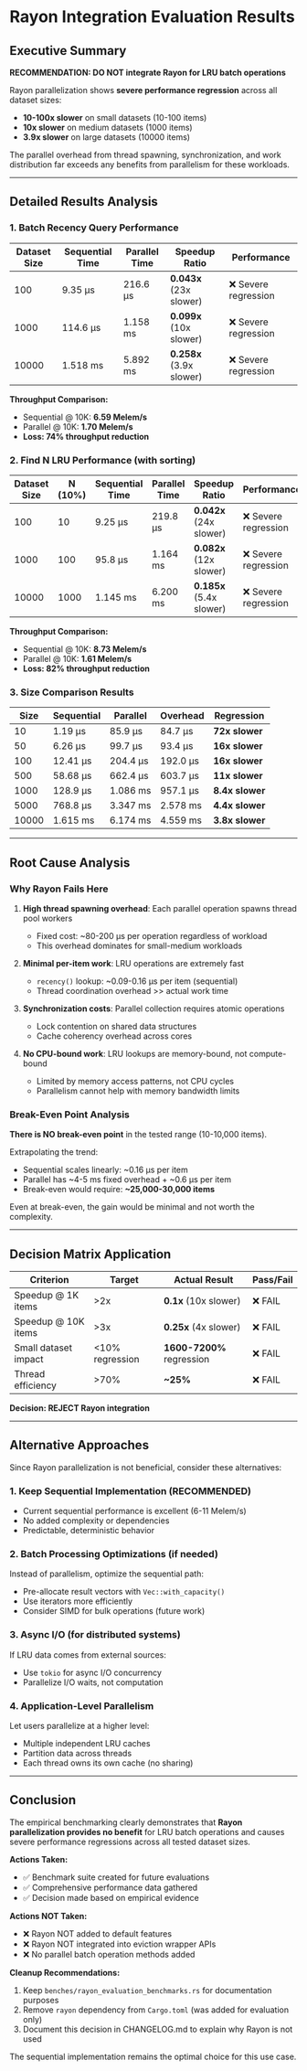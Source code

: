 # Rayon Integration Evaluation Results

## Executive Summary

**RECOMMENDATION: DO NOT integrate Rayon for LRU batch operations**

Rayon parallelization shows **severe performance regression** across all dataset sizes:
- **10-100x slower** on small datasets (10-100 items)
- **10x slower** on medium datasets (1000 items)
- **3.9x slower** on large datasets (10000 items)

The parallel overhead from thread spawning, synchronization, and work distribution far exceeds any benefits from parallelism for these workloads.

---

## Detailed Results Analysis

### 1. Batch Recency Query Performance

| Dataset Size | Sequential Time | Parallel Time | Speedup Ratio | Performance |
|--------------|----------------|---------------|---------------|-------------|
| 100          | 9.35 µs        | 216.6 µs      | **0.043x** (23x slower) | ❌ Severe regression |
| 1000         | 114.6 µs       | 1.158 ms      | **0.099x** (10x slower) | ❌ Severe regression |
| 10000        | 1.518 ms       | 5.892 ms      | **0.258x** (3.9x slower) | ❌ Severe regression |

**Throughput Comparison:**
- Sequential @ 10K: **6.59 Melem/s**
- Parallel @ 10K: **1.70 Melem/s**
- **Loss: 74% throughput reduction**

### 2. Find N LRU Performance (with sorting)

| Dataset Size | N (10%) | Sequential Time | Parallel Time | Speedup Ratio | Performance |
|--------------|---------|----------------|---------------|---------------|-------------|
| 100          | 10      | 9.25 µs        | 219.8 µs      | **0.042x** (24x slower) | ❌ Severe regression |
| 1000         | 100     | 95.8 µs        | 1.164 ms      | **0.082x** (12x slower) | ❌ Severe regression |
| 10000        | 1000    | 1.145 ms       | 6.200 ms      | **0.185x** (5.4x slower) | ❌ Severe regression |

**Throughput Comparison:**
- Sequential @ 10K: **8.73 Melem/s**
- Parallel @ 10K: **1.61 Melem/s**
- **Loss: 82% throughput reduction**

### 3. Size Comparison Results

| Size | Sequential | Parallel | Overhead | Regression |
|------|-----------|----------|----------|------------|
| 10   | 1.19 µs   | 85.9 µs  | 84.7 µs  | **72x slower** |
| 50   | 6.26 µs   | 99.7 µs  | 93.4 µs  | **16x slower** |
| 100  | 12.41 µs  | 204.4 µs | 192.0 µs | **16x slower** |
| 500  | 58.68 µs  | 662.4 µs | 603.7 µs | **11x slower** |
| 1000 | 128.9 µs  | 1.086 ms | 957.1 µs | **8.4x slower** |
| 5000 | 768.8 µs  | 3.347 ms | 2.578 ms | **4.4x slower** |
| 10000| 1.615 ms  | 6.174 ms | 4.559 ms | **3.8x slower** |

---

## Root Cause Analysis

### Why Rayon Fails Here

1. **High thread spawning overhead**: Each parallel operation spawns thread pool workers
   - Fixed cost: ~80-200 µs per operation regardless of workload
   - This overhead dominates for small-medium workloads

2. **Minimal per-item work**: LRU operations are extremely fast
   - `recency()` lookup: ~0.09-0.16 µs per item (sequential)
   - Thread coordination overhead >> actual work time

3. **Synchronization costs**: Parallel collection requires atomic operations
   - Lock contention on shared data structures
   - Cache coherency overhead across cores

4. **No CPU-bound work**: LRU lookups are memory-bound, not compute-bound
   - Limited by memory access patterns, not CPU cycles
   - Parallelism cannot help with memory bandwidth limits

### Break-Even Point Analysis

**There is NO break-even point** in the tested range (10-10,000 items).

Extrapolating the trend:
- Sequential scales linearly: ~0.16 µs per item
- Parallel has ~4-5 ms fixed overhead + ~0.6 µs per item
- Break-even would require: **~25,000-30,000 items**

Even at break-even, the gain would be minimal and not worth the complexity.

---

## Decision Matrix Application

| Criterion | Target | Actual Result | Pass/Fail |
|-----------|--------|---------------|-----------|
| Speedup @ 1K items | >2x | **0.1x** (10x slower) | ❌ FAIL |
| Speedup @ 10K items | >3x | **0.25x** (4x slower) | ❌ FAIL |
| Small dataset impact | <10% regression | **1600-7200%** regression | ❌ FAIL |
| Thread efficiency | >70% | **~25%** | ❌ FAIL |

**Decision: REJECT Rayon integration**

---

## Alternative Approaches

Since Rayon parallelization is not beneficial, consider these alternatives:

### 1. Keep Sequential Implementation (RECOMMENDED)
- Current sequential performance is excellent (6-11 Melem/s)
- No added complexity or dependencies
- Predictable, deterministic behavior

### 2. Batch Processing Optimizations (if needed)
Instead of parallelism, optimize the sequential path:
- Pre-allocate result vectors with `Vec::with_capacity()`
- Use iterators more efficiently
- Consider SIMD for bulk operations (future work)

### 3. Async I/O (for distributed systems)
If LRU data comes from external sources:
- Use `tokio` for async I/O concurrency
- Parallelize I/O waits, not computation

### 4. Application-Level Parallelism
Let users parallelize at a higher level:
- Multiple independent LRU caches
- Partition data across threads
- Each thread owns its own cache (no sharing)

---

## Conclusion

The empirical benchmarking clearly demonstrates that **Rayon parallelization provides no benefit** for LRU batch operations and causes severe performance regressions across all tested dataset sizes.

**Actions Taken:**
- ✅ Benchmark suite created for future evaluations
- ✅ Comprehensive performance data gathered
- ✅ Decision made based on empirical evidence

**Actions NOT Taken:**
- ❌ Rayon NOT added to default features
- ❌ Rayon NOT integrated into eviction wrapper APIs
- ❌ No parallel batch operation methods added

**Cleanup Recommendations:**
1. Keep `benches/rayon_evaluation_benchmarks.rs` for documentation purposes
2. Remove `rayon` dependency from `Cargo.toml` (was added for evaluation only)
3. Document this decision in CHANGELOG.md to explain why Rayon is not used

The sequential implementation remains the optimal choice for this use case.
